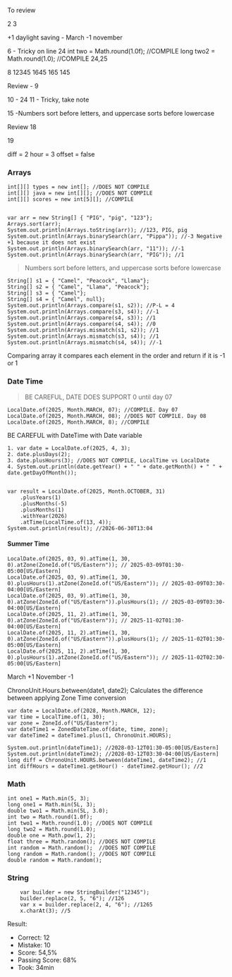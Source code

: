 To review

2
3

+1 daylight saving - March
-1 november 


6 - Tricky on line 24
int two = Math.round(1.0f); //COMPILE
long two2 = Math.round(1.0); //COMPILE
24,25

8
    12345
    1645
    165
    145

Review - 9

10 - 24
11 - Tricky, take note


15 -Numbers sort before letters, and uppercase sorts before lowercase


Review 18

19

diff = 2
hour = 3
offset = false


### Arrays

    int[][] types = new int[]; //DOES NOT COMPILE
    int[][] java = new int[][]; //DOES NOT COMPILE
    int[][] scores = new int[5][]; //COMPILE


    var arr = new String[] { "PIG", "pig", "123"};
    Arrays.sort(arr);
    System.out.println(Arrays.toString(arr)); //123, PIG, pig
    System.out.println(Arrays.binarySearch(arr, "Pippa")); //-3 Negative +1 because it does not exist
    System.out.println(Arrays.binarySearch(arr, "11")); //-1
    System.out.println(Arrays.binarySearch(arr, "PIG")); //1

> Numbers sort before letters, and uppercase sorts before lowercase

    String[] s1 = { "Camel", "Peacock", "Llama"};
    String[] s2 = { "Camel", "Llama", "Peacock"};
    String[] s3 = { "Camel"};
    String[] s4 = { "Camel", null};
    System.out.println(Arrays.compare(s1, s2)); //P-L = 4
    System.out.println(Arrays.compare(s3, s4)); //-1
    System.out.println(Arrays.compare(s4, s3)); //1
    System.out.println(Arrays.compare(s4, s4)); //0
    System.out.println(Arrays.mismatch(s1, s2)); //1
    System.out.println(Arrays.mismatch(s3, s4)); //1
    System.out.println(Arrays.mismatch(s4, s4)); //-1

Comparing array it compares each element in the order and return if it is -1 or 1

### Date Time

> BE CAREFUL, DATE DOES SUPPORT 0 until day 07

    LocalDate.of(2025, Month.MARCH, 07); //COMPILE. Day 07
    LocalDate.of(2025, Month.MARCH, 08); //DOES NOT COMPILE. Day 08
    LocalDate.of(2025, Month.MARCH, 8); //COMPILE

BE CAREFUL with DateTime with Date variable


    1. var date = LocalDate.of(2025, 4, 3);
    2. date.plusDays(2);
    3. date.plusHours(3); //DOES NOT COMPILE, LocalTime vs LocalDate
    4. System.out.println(date.getYear() + " " + date.getMonth() + " " + date.getDayOfMonth());


    var result = LocalDate.of(2025, Month.OCTOBER, 31)
        .plusYears(1)
        .plusMonths(-5)
        .plusMonths(1)
        .withYear(2026)
        .atTime(LocalTime.of(13, 4));
    System.out.println(result); //2026-06-30T13:04

#### Summer Time

    LocalDate.of(2025, 03, 9).atTime(1, 30, 0).atZone(ZoneId.of("US/Eastern")); // 2025-03-09T01:30-05:00[US/Eastern]
    LocalDate.of(2025, 03, 9).atTime(1, 30, 0).plusHours(1).atZone(ZoneId.of("US/Eastern")); // 2025-03-09T03:30-04:00[US/Eastern]
    LocalDate.of(2025, 03, 9).atTime(1, 30, 0).atZone(ZoneId.of("US/Eastern")).plusHours(1); // 2025-03-09T03:30-04:00[US/Eastern]
    LocalDate.of(2025, 11, 2).atTime(1, 30, 0).atZone(ZoneId.of("US/Eastern")); // 2025-11-02T01:30-04:00[US/Eastern]
    LocalDate.of(2025, 11, 2).atTime(1, 30, 0).atZone(ZoneId.of("US/Eastern")).plusHours(1); // 2025-11-02T01:30-05:00[US/Eastern]
    LocalDate.of(2025, 11, 2).atTime(1, 30, 0).plusHours(1).atZone(ZoneId.of("US/Eastern")); // 2025-11-02T02:30-05:00[US/Eastern]

March +1
November -1

ChronoUnit.Hours.between(date1, date2); Calculates the difference between applying Zone Time conversion

    var date = LocalDate.of(2028, Month.MARCH, 12);
    var time = LocalTime.of(1, 30);
    var zone = ZoneId.of("US/Eastern");
    var dateTime1 = ZonedDateTime.of(date, time, zone);
    var dateTime2 = dateTime1.plus(1, ChronoUnit.HOURS);

    System.out.println(dateTime1); //2028-03-12T01:30-05:00[US/Eastern]
    System.out.println(dateTime2); //2028-03-12T03:30-04:00[US/Eastern]
    long diff = ChronoUnit.HOURS.between(dateTime1, dateTime2); //1
    int diffHours = dateTime1.getHour() - dateTime2.getHour(); //2


### Math

    int one1 = Math.min(5, 3);
    long one1 = Math.min(5L, 3);
    double two1 = Math.min(5L, 3.0);
    int two = Math.round(1.0f); 
    int two1 = Math.round(1.0); //DOES NOT COMPILE
    long two2 = Math.round(1.0); 
    double one = Math.pow(1, 2);
    float three = Math.random(); //DOES NOT COMPILE
    int random = Math.random();  //DOES NOT COMPILE
    long random = Math.random(); //DOES NOT COMPILE
    double random = Math.random();

### String

        var builder = new StringBuilder("12345");
        builder.replace(2, 5, "6"); //126
        var x = builder.replace(2, 4, "6"); //1265
        x.charAt(3); //5

Result:

* Correct: 12
* Mistake: 10
* Score: 54,5%
* Passing Score: 68%
* Took: 34min